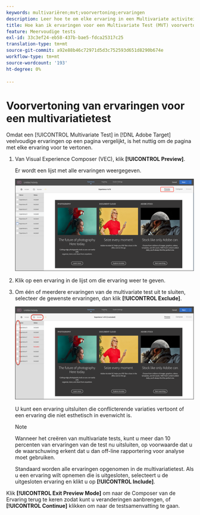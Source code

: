 ```yaml
---
keywords: multivariëren;mvt;voorvertoning;ervaringen
description: Leer hoe te om elke ervaring in een Multivariate activiteit van de Test (MVT) in Adobe te voorproef [!DNL Target] gebruikend Visual Experience Composer (VEC).
title: Hoe kan ik ervaringen voor een Multivariate Test (MVT) voorvertonen?
feature: Meervoudige tests
exl-id: 33c3ef24-eb58-437b-bae5-fdca25317c25
translation-type: tm+mt
source-git-commit: a92e88b46c72971d5d3c752593d651d8290b674e
workflow-type: tm+mt
source-wordcount: '193'
ht-degree: 0%

---
```


# Voorvertoning van ervaringen voor een multivariatietest

Omdat een [!UICONTROL Multivariate Test] in [!DNL Adobe Target] veelvoudige ervaringen op een pagina vergelijkt, is het nuttig om de pagina met elke ervaring voor te vertonen.

1. Van Visual Experience Composer (VEC), klik **[!UICONTROL Preview]**.

   Er wordt een lijst met alle ervaringen weergegeven.

   ![](assets/preview.png)

1. Klik op een ervaring in de lijst om die ervaring weer te geven.

1. Om één of meerdere ervaringen van de multivariate test uit te sluiten, selecteer de gewenste ervaringen, dan klik **[!UICONTROL Exclude]**.

   ![Ervaringen uitsluiten](/help/c-activities/c-multivariate-testing/t-create-multivariate-test/assets/preview-mvt-exclude.png)

   U kunt een ervaring uitsluiten die conflicterende variaties vertoont of een ervaring die niet esthetisch in evenwicht is.

   >[!NOTE]
   >
   >Wanneer het creëren van multivariate tests, kunt u meer dan 10 percenten van ervaringen van de test nu uitsluiten, op voorwaarde dat u de waarschuwing erkent dat u dan off-line rapportering voor analyse moet gebruiken.

   Standaard worden alle ervaringen opgenomen in de multivariatietest. Als u een ervaring wilt opnemen die is uitgesloten, selecteert u de uitgesloten ervaring en klikt u op **[!UICONTROL Include]**.

Klik **[!UICONTROL Exit Preview Mode]** om naar de Composer van de Ervaring terug te keren zodat kunt u veranderingen aanbrengen, of **[!UICONTROL Continue]** klikken om naar de testsamenvatting te gaan.
